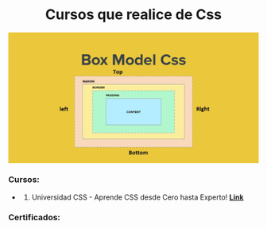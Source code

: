 <h1 align="center">  Cursos que realice de Css </h1>

<p align="center">
<img align="center" src="https://github.com/Jhonnyk-book/Desarrollo-web-Basico/blob/main/Css/2.Box%20Model%20css/ejemplo.jpg" />
</p>

### Cursos:

* 1. Universidad CSS - Aprende CSS desde Cero hasta Experto!
 **[Link](https://www.udemy.com/course/universidad-css-aprende-css-desde-cero-flexbox-responsive-web-desing/learn/lecture/26007606#overview)** 

### Certificados: